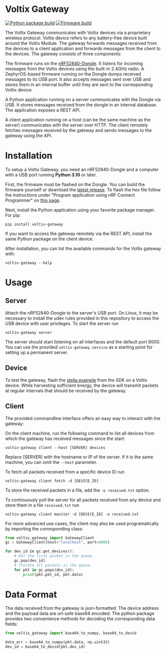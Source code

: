 # Voltix Gateway

[![Python package build](https://github.com/VoltixTeam/Voltix_Gateway/actions/workflows/build-host.yml/badge.svg)](https://github.com/VoltixTeam/Voltix_Gateway/actions/workflows/build-host.yml)
[![Firmware build](https://github.com/VoltixTeam/Voltix_Gateway/actions/workflows/build-firmware.yml/badge.svg)](https://github.com/VoltixTeam/Voltix_Gateway/actions/workflows/build-firmware.yml)

The Voltix Gateway communicates with Voltix devices via a proprietary wireless protocol.
Voltix device refers to any battery-free device built around the Voltix Module.
The gateway forwards messages received from the devices to a client application and forwards messages from the client to the devices.
The gateway consists of three components:

The firmware runs on the [nRF52840-Dongle](https://www.nordicsemi.com/Products/Development-hardware/nrf52840-dongle). It listens for incoming messages from the Voltix devices using the built-in 2.4GHz radio.
A ZephyrOS-based firmware running on the Dongle dumps received messages to its USB port.
It also accepts messages sent over USB and stores them in an internal buffer until they are sent to the corresponding Voltix device.

A Python application running on a server communicates with the Dongle via USB.
It stores messages received from the dongle in an internal database.
The application exposes a REST API.

A client application running on a host (can be the same machine as the server) communicates with the server over HTTP.
The client remotely fetches messages received by the gateway and sends messages to the gateway using the API.

# Installation

To setup a Voltix Gateway, you need an nRF52840-Dongle and a computer with a USB port running **Python 3.10** or later.

First, the firmware must be flashed on the Dongle.
You can build the firmware yourself or download the [latest release](https://voltix-docs.vercel.app/artifacts/gateway/latest/zephyr.hex).
To flash the hex file follow the instructions under "Program application using nRF Connect Programmer" on [this page](https://devzone.nordicsemi.com/guides/short-range-guides/b/getting-started/posts/nrf52840-dongle-programming-tutorial).

Next, install the Python application using your favorite package manager.
For pip:
```
pip install voltix-gateway
```

If you want to access the gateway remotely via the REST API, install the same Python package on the client device.

After installation, you can list the available commands for the Voltix gateway with:

```
voltix-gateway --help
```

# Usage

## Server
Attach the nRF52840-Dongle to the server's USB port.
On Linux, it may be necessary to install the udev rules provided in this repository to access the USB device with user privileges.
To start the server run
```
voltix-gateway server
```

The server should start listening on all interfaces and the default port 8000.
You can use the provided `voltix-gateway.service` as a starting point for setting up a permanent server.

## Device

To test the gateway, flash the [stella example](https://github.com/VoltixTeam/Voltix_SDK/tree/main/examples/stella) from the SDK on a Voltix device. While harvesting sufficient energy, the device will transmit packets at regular intervals that should be received by the gateway.

## Client

The provided commandline interface offers an easy way to interact with the gateway:

On the client machine, run the following command to list all devices from which the gateway has received messages since the start:
```
voltix-gateway client --host [SERVER] devices
```
Replace [SERVER] with the hostname or IP of the server. If it is the same machine, you can omit the `--host` parameter.

To fetch all packets received from a specific device ID run
```
voltix-gateway client fetch -d [DEVICE_ID]
```
To store the received packets in a file, add the `-o received.txt` option.

To continuously poll the server for all packets received from any device and store them in a file `received.txt` run
```
voltix-gateway client monitor -d [DEVICE_ID] -o received.txt
```

For more advanced use cases, the client may also be used programatically by importing the corresponding class:

```python
from voltix_gateway import GatewayClient
gc = GatewayClient(host="localhost", port=8000)

for dev_id in gc.get_devices():
    # Get the first packet in the queue.
    gc.pop(dev_id)
    # Iterate all packets in the queue.
    for pkt in gc.pops(dev_id):
        print(pkt.pkt_id, pkt.data)
```

# Data Format

The data received from the gateway is json-formatted.
The device address and the payload data are url-safe base64 encoded.
The python package provides two convenience methods for decoding the corresponding data fields:

```python
from voltix_gateway import base64_to_numpy, base64_to_devid

data_arr = base64_to_numpy(pkt.data, np.uint32)
dev_id = base64_to_devid(pkt.dev_id)
```
